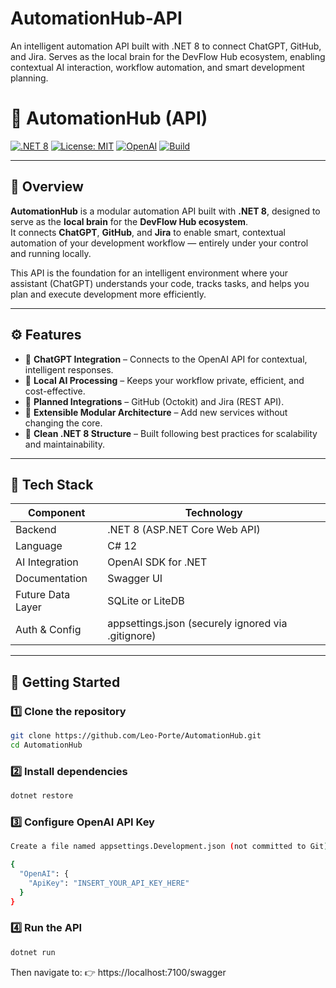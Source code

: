# AutomationHub-API
An intelligent automation API built with .NET 8 to connect ChatGPT, GitHub, and Jira. Serves as the local brain for the DevFlow Hub ecosystem, enabling contextual AI interaction, workflow automation, and smart development planning.

# 🚀 AutomationHub (API)

[![.NET 8](https://img.shields.io/badge/.NET-8.0-blueviolet?logo=dotnet)](https://dotnet.microsoft.com/)
[![License: MIT](https://img.shields.io/badge/License-MIT-yellow.svg)](LICENSE)
[![OpenAI](https://img.shields.io/badge/Powered%20by-OpenAI-00A67E?logo=openai)](https://openai.com/)
[![Build](https://img.shields.io/badge/Build-Passing-brightgreen)](#)

---

## 🧠 Overview

**AutomationHub** is a modular automation API built with **.NET 8**, designed to serve as the **local brain** for the **DevFlow Hub ecosystem**.  
It connects **ChatGPT**, **GitHub**, and **Jira** to enable smart, contextual automation of your development workflow — entirely under your control and running locally.

This API is the foundation for an intelligent environment where your assistant (ChatGPT) understands your code, tracks tasks, and helps you plan and execute development more efficiently.

---

## ⚙️ Features

- 💬 **ChatGPT Integration** – Connects to the OpenAI API for contextual, intelligent responses.
- 🧠 **Local AI Processing** – Keeps your workflow private, efficient, and cost-effective.
- 🔗 **Planned Integrations** – GitHub (Octokit) and Jira (REST API).
- 🧩 **Extensible Modular Architecture** – Add new services without changing the core.
- 🧾 **Clean .NET 8 Structure** – Built following best practices for scalability and maintainability.

---

## 🧱 Tech Stack

| Component | Technology |
|------------|-------------|
| Backend | .NET 8 (ASP.NET Core Web API) |
| Language | C# 12 |
| AI Integration | OpenAI SDK for .NET |
| Documentation | Swagger UI |
| Future Data Layer | SQLite or LiteDB |
| Auth & Config | appsettings.json (securely ignored via .gitignore) |

---

## 🚀 Getting Started

### 1️⃣ Clone the repository

```bash
git clone https://github.com/Leo-Porte/AutomationHub.git
cd AutomationHub
```

### 2️⃣ Install dependencies

```bash
dotnet restore
```

### 3️⃣ Configure OpenAI API Key

```bash
Create a file named appsettings.Development.json (not committed to Git) with:

{
  "OpenAI": {
    "ApiKey": "INSERT_YOUR_API_KEY_HERE"
  }
}
```

### 4️⃣ Run the API

```bash
dotnet run
```

Then navigate to:
👉 https://localhost:7100/swagger

